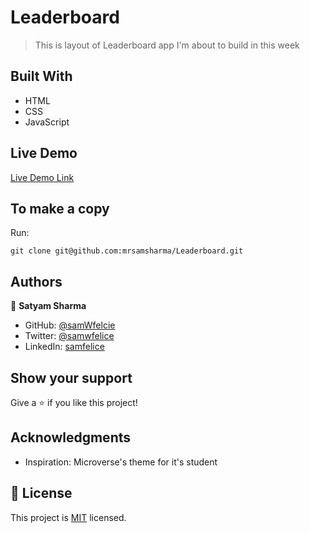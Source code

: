 # Leaderboard

> This is layout of Leaderboard app I'm about to build in this week


## Built With

- HTML
- CSS
- JavaScript

## Live Demo

[Live Demo Link](https://mrsamsharma.github.io/Leaderboard/)

## To make a copy

Run:
```
git clone git@github.com:mrsamsharma/Leaderboard.git
```

## Authors

👤 **Satyam Sharma**

- GitHub: [@samWfelcie](https://github.com/mrsamsharma)
- Twitter: [@samwfelice](https://twitter.com/samwfelice)
- LinkedIn: [samfelice](https://www.linkedin.com/in/samfelice)


## Show your support

Give a ⭐️ if you like this project!

## Acknowledgments

- Inspiration: Microverse's theme for it's student 

## 📝 License

This project is [MIT](./MIT.md) licensed.
